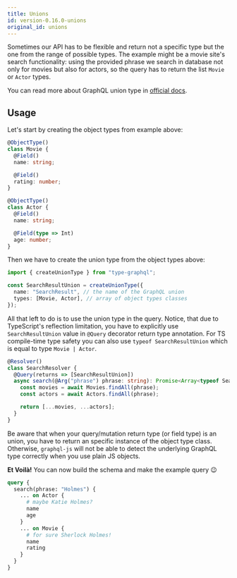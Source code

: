 ```yaml
---
title: Unions
id: version-0.16.0-unions
original_id: unions
---
```


Sometimes our API has to be flexible and return not a specific type but the one from the range of possible types. The example might be a movie site's search functionality: using the provided phrase we search in database not only for movies but also for actors, so the query has to return the list `Movie` or `Actor` types.

You can read more about GraphQL union type in [official docs](http://graphql.org/learn/schema/#union-types).

## Usage

Let's start by creating the object types from example above:

```typescript
@ObjectType()
class Movie {
  @Field()
  name: string;

  @Field()
  rating: number;
}
```

```typescript
@ObjectType()
class Actor {
  @Field()
  name: string;

  @Field(type => Int)
  age: number;
}
```

Then we have to create the union type from the object types above:

```typescript
import { createUnionType } from "type-graphql";

const SearchResultUnion = createUnionType({
  name: "SearchResult", // the name of the GraphQL union
  types: [Movie, Actor], // array of object types classes
});
```

All that left to do is to use the union type in the query.
Notice, that due to TypeScript's reflection limitation, you have to explicitly use `SearchResultUnion` value in `@Query` decorator return type annotation.
For TS compile-time type safety you can also use `typeof SearchResultUnion` which is equal to type `Movie | Actor`.

```typescript
@Resolver()
class SearchResolver {
  @Query(returns => [SearchResultUnion])
  async search(@Arg("phrase") phrase: string): Promise<Array<typeof SearchResultUnion>> {
    const movies = await Movies.findAll(phrase);
    const actors = await Actors.findAll(phrase);

    return [...movies, ...actors];
  }
}
```

Be aware that when your query/mutation return type (or field type) is an union, you have to return an specific instance of the object type class. Otherwise, `graphql-js` will not be able to detect the underlying GraphQL type correctly when you use plain JS objects.

**Et Voilà!** You can now build the schema and make the example query 😉

```graphql
query {
  search(phrase: "Holmes") {
    ... on Actor {
      # maybe Katie Holmes?
      name
      age
    }
    ... on Movie {
      # for sure Sherlock Holmes!
      name
      rating
    }
  }
}
```
